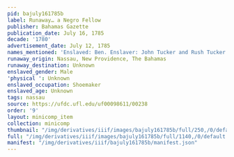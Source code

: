 ```yaml
---
pid: bajuly161785b
label: Runaway… a Negro Fellow
publisher: Bahamas Gazette
publication_date: July 16, 1785
decade: '1780'
advertisement_date: July 12, 1785
names_mentioned: 'Enslaved: Ben. Enslaver: John Tucker and Rush Tucker.'
runaway_origin: Nassau, New Providence, The Bahamas
runaway_destination: Unknown
enslaved_gender: Male
'physical ': Unknown
enslaved_occupation: Shoemaker
enslaved_age: Unknown
tags: nassau
source: https://ufdc.ufl.edu/uf00098611/00238
order: '9'
layout: minicomp_item
collection: minicomp
thumbnail: "/img/derivatives/iiif/images/bajuly161785b/full/250,/0/default.jpg"
full: "/img/derivatives/iiif/images/bajuly161785b/full/1140,/0/default.jpg"
manifest: "/img/derivatives/iiif/bajuly161785b/manifest.json"
---
```

